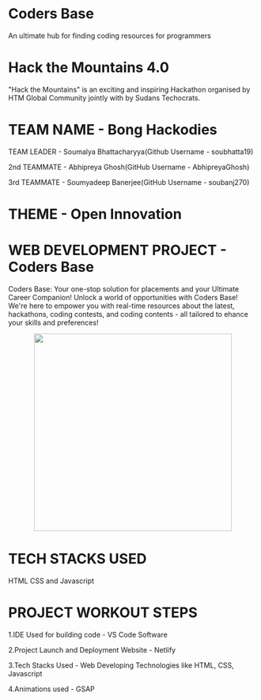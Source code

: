 # Coders Base
An ultimate hub for finding coding resources for programmers

# Hack the Mountains 4.0

"Hack the Mountains" is an exciting and inspiring Hackathon organised by HTM Global Community jointly with by Sudans Techocrats.
 
# TEAM NAME - Bong Hackodies

TEAM LEADER - Soumalya Bhattacharyya(Github Username - soubhatta19)

2nd TEAMMATE - Abhipreya Ghosh(GitHub Username - AbhipreyaGhosh)

3rd TEAMMATE - Soumyadeep Banerjee(GitHub Username - soubanj270)


# THEME - Open Innovation

# WEB DEVELOPMENT PROJECT - Coders Base

Coders Base: Your one-stop solution for placements and your Ultimate Career Companion! 
Unlock a world of opportunities with Coders Base! We're here to empower you with real-time resources about the latest, hackathons, coding contests, and coding contents - all tailored to ehance your skills and preferences! 

<p align="center">
  <img width="400" height="400" src="https://github.com/soucharya19/CodeSquare/assets/145778953/ef442e43-4067-495b-910d-a8420e1844b9">
</p>

# TECH STACKS USED
HTML CSS and Javascript

# PROJECT WORKOUT STEPS

1.IDE Used for building code - VS Code Software

2.Project Launch and Deployment Website - Netlify

3.Tech Stacks Used - Web Developing Technologies like HTML, CSS, Javascript

4.Animations used - GSAP
